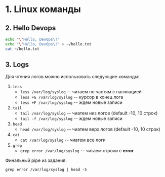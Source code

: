 # 1. Linux команды
## 2. Hello Devops
```zsh
echo "\"Hello, DevOps\!"
echo "\"Hello, DevOps\!" > ~/hello.txt
cat ~/hello.txt
```

## 3. Logs
Для чтения логов можно использовать следующие команды:
1. `less`
    - `less /var/log/syslog` -- читаем по частям с пагинацией
    - `less +G /var/log/syslog` -- курсор в конец лога
    - `less +F /var/log/syslog` -- ждем новые записи
2. `tail`
    - `tail /var/log/syslog` -- чиатем низ логов (default -10, 10 строк)
    - `tail -f /var/log/syslog` -- ждем новые записи
3. `head`
    - `head /var/log/syslog` -- чиатем верх логов (default -10, 10 строк)
4. `cat`
    - `cat /var/log/syslog` -- чиатем все логи
5. `grep`
    - `grep error /var/log/syslog` -- читаем строки с **error**

Финальный pipe из задания: 
```
grep error /var/log/syslog | head -5
```
